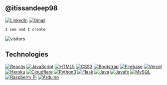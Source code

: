 ## @itissandeep98

[![LinkedIn](https://img.shields.io/badge/-LinkedIn-blue?style=social&logo=linkedin&link=https://www.linkedin.com/in/itissandeep/)](https://www.linkedin.com/in/itissandeep/)
[![Gmail](https://img.shields.io/badge/-Gmail-red?style=social&logo=gmail&link=mailto:itissandep98@gmail.com)](mailto:itissandep98@gmail.com)

`I see and I create`

![visitors](https://komarev.com/ghpvc/?username=itissandeep98)

## Technologies

[![Reactjs](https://img.shields.io/badge/-ReactJS-black?style=social&logo=react&link=https://github.com/itissandeep98/)](https://github.com/itissandeep98/)
[![JavaScript](https://img.shields.io/badge/-JavaScript-green?style=social&logo=javascript&link=https://github.com/itissandeep98/)](https://github.com/itissandeep98/)
[![HTML5](https://img.shields.io/badge/-HTML5-E34F26?style=social&logo=html5&link=https://github.com/itissandeep98/)](https://github.com/itissandeep98/)
[![CSS3](https://img.shields.io/badge/-CSS3-1572B6?style=social&logo=css3&link=https://github.com/itissandeep98/)](https://github.com/itissandeep98/)
[![Bootstrap](https://img.shields.io/badge/-Bootstrap-563D7C?style=social&logo=bootstrap&link=https://github.com/itissandeep98/)](https://github.com/itissandeep98/)
[![Firebase](https://img.shields.io/badge/-Firebase-blue?style=social&logo=firebase&link=https://github.com/itissandeep98/)](https://github.com/itissandeep98/)
[![Vercel](https://img.shields.io/badge/-Vercel-blue?style=social&logo=vercel&link=https://github.com/itissandeep98/)](https://github.com/itissandeep98/)
[![Heroku](https://img.shields.io/badge/-Heroku-430098?style=social&logo=heroku&link=https://github.com/itissandeep98/)](https://github.com/itissandeep98/)
[![Cloudflare](https://img.shields.io/badge/-Cloudflare-430098?style=social&logo=cloudflare&link=https://github.com/itissandeep98/)](https://github.com/itissandeep98/)
[![Python3](https://img.shields.io/badge/-Python3-green?style=social&logo=python&link=https://github.com/itissandeep98/)](https://github.com/itissandeep98/)
[![Flask](https://img.shields.io/badge/-Flask-grey?style=social&logo=flask&link=https://github.com/itissandeep98/)](https://github.com/itissandeep98/)
[![Java](https://img.shields.io/badge/-Java-orange?style=social&logo=java&link=https://github.com/itissandeep98/)](https://github.com/itissandeep98/)
[![Javafx](https://img.shields.io/badge/-JavaFX-blue?style=social&logo=java&link=https://github.com/itissandeep98/)](https://github.com/itissandeep98/)
[![MySQL](https://img.shields.io/badge/-MySQL-violet?style=social&logo=mysql&link=https://github.com/itissandeep98/)](https://github.com/itissandeep98/)
[![Raspberry Pi](https://img.shields.io/badge/-Raspberry%20Pi-C51A4A?style=social&logo=Raspberry-Pi&link=https://github.com/itissandeep98/)](https://github.com/itissandeep98/)
[![Arduino](https://img.shields.io/badge/-Arduino-black?style=social&logo=Arduino&link=https://github.com/itissandeep98/)](https://github.com/itissandeep98/)


